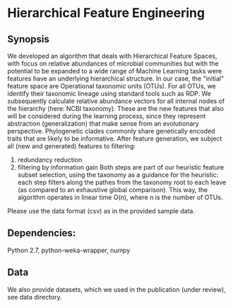 # Hierarchical Feature Engineering
## Synopsis
We developed an algorithm that deals with Hierarchical Feature Spaces, with focus on relative abundances of microbial communities but with the potential to be expanded to a wide range of Machine Learning tasks were features have an underlying hierarchical structure. In our case, the "initial" feature space are Operational taxonomic units (OTUs). For all OTUs, we identify their taxonomic lineage using standard tools such as RDP. We subsequently calculate relative abundance vectors for all internal nodes of the hierarchy (here: NCBI taxonomy). These are the new features that also will be considered during the learning process, since they represent abstraction (generalization) that make sense from an evolutionary perspective. Phylogenetic clades commonly share genetically encoded traits that are likely to be informative. 
After feature generation, we subject all (new and generated) features to filtering:
1. redundancy reduction
2. filtering by information gain
Both steps are part of our heuristic feature subset selection, using the taxonomy as a guidance for the heuristic: each step filters along the pathes from the taxonomy root to each leave (as compared to an exhaustive global comparison). This way, the algorithm operates in linear time O(n), where n is the number of OTUs.

Please use the data format (csv) as in the provided sample data. 

## Dependencies: 
Python 2.7, python-weka-wrapper, numpy

## Data
We also provide datasets, which we used in the publication (under review), see data directory.


